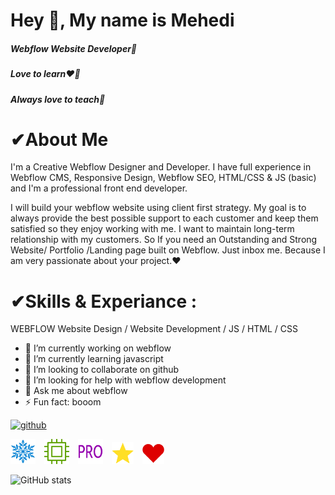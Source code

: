 # Hey 🙌, My name is Mehedi
##### Webflow Website Developer👑
##### Love to learn❤🙌
##### Always love to teach📖

#  ✔About Me
I'm a Creative Webflow Designer and Developer. I have full experience in Webflow CMS, Responsive Design, Webflow SEO, HTML/CSS & JS (basic) and I'm a professional front end developer.

I will build your webflow website using client first strategy. My goal is to always provide the best possible support to each customer and keep them satisfied so they enjoy working with me. I want to maintain long-term relationship with my customers. So If you need an Outstanding and Strong Website/ Portfolio /Landing page built on Webflow. Just inbox me. Because I am very passionate about your project.❤

# ✔Skills & Experiance : 
WEBFLOW Website Design / Website Development / JS / HTML / CSS

- 🔭 I’m currently working on webflow 
- 🌱 I’m currently learning javascript 
- 👯 I’m looking to collaborate on github 
- 🤔 I’m looking for help with webflow development 
- 💬 Ask me about webflow 
- ⚡ Fun fact: booom 


[<img src='https://cdn.jsdelivr.net/npm/simple-icons@3.0.1/icons/github.svg' alt='github' height='40'>](https://github.com/mehediNotes)  

<a href='https://archiveprogram.github.com/'><img src='https://raw.githubusercontent.com/acervenky/animated-github-badges/master/assets/acbadge.gif' width='40' height='40'></a> <a href='https://docs.github.com/en/developers'><img src='https://raw.githubusercontent.com/acervenky/animated-github-badges/master/assets/devbadge.gif' width='40' height='40'></a> <a href='https://github.com/pricing'><img src='https://raw.githubusercontent.com/acervenky/animated-github-badges/master/assets/pro.gif' width='40' height='40'></a> <a href='https://stars.github.com/'><img src='https://raw.githubusercontent.com/acervenky/animated-github-badges/master/assets/starbadge.gif' width='35' height='35'></a> <a href='https://docs.github.com/en/github/supporting-the-open-source-community-with-github-sponsors'><img src='https://raw.githubusercontent.com/acervenky/animated-github-badges/master/assets/sponsorbadge.gif' width='35' height='35'></a> 

![GitHub stats](https://github-readme-stats.vercel.app/api?username=mehediNotes&show_icons=true)  

